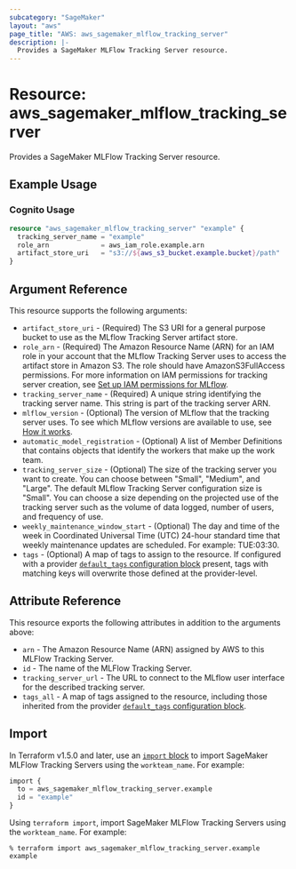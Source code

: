 ```yaml
---
subcategory: "SageMaker"
layout: "aws"
page_title: "AWS: aws_sagemaker_mlflow_tracking_server"
description: |-
  Provides a SageMaker MLFlow Tracking Server resource.
---
```


# Resource: aws_sagemaker_mlflow_tracking_server

Provides a SageMaker MLFlow Tracking Server resource.

## Example Usage

### Cognito Usage

```terraform
resource "aws_sagemaker_mlflow_tracking_server" "example" {
  tracking_server_name = "example"
  role_arn             = aws_iam_role.example.arn
  artifact_store_uri   = "s3://${aws_s3_bucket.example.bucket}/path"
}
```

## Argument Reference

This resource supports the following arguments:

* `artifact_store_uri` - (Required) The S3 URI for a general purpose bucket to use as the MLflow Tracking Server artifact store.
* `role_arn` - (Required) The Amazon Resource Name (ARN) for an IAM role in your account that the MLflow Tracking Server uses to access the artifact store in Amazon S3. The role should have AmazonS3FullAccess permissions. For more information on IAM permissions for tracking server creation, see [Set up IAM permissions for MLflow](https://docs.aws.amazon.com/sagemaker/latest/dg/mlflow-create-tracking-server-iam.html).
* `tracking_server_name` - (Required) A unique string identifying the tracking server name. This string is part of the tracking server ARN.
* `mlflow_version` - (Optional) The version of MLflow that the tracking server uses. To see which MLflow versions are available to use, see [How it works](https://docs.aws.amazon.com/sagemaker/latest/dg/mlflow.html#mlflow-create-tracking-server-how-it-works).
* `automatic_model_registration` - (Optional) A list of Member Definitions that contains objects that identify the workers that make up the work team.
* `tracking_server_size` - (Optional) The size of the tracking server you want to create. You can choose between "Small", "Medium", and "Large". The default MLflow Tracking Server configuration size is "Small". You can choose a size depending on the projected use of the tracking server such as the volume of data logged, number of users, and frequency of use.
* `weekly_maintenance_window_start` - (Optional) The day and time of the week in Coordinated Universal Time (UTC) 24-hour standard time that weekly maintenance updates are scheduled. For example: TUE:03:30.
* `tags` - (Optional) A map of tags to assign to the resource. If configured with a provider [`default_tags` configuration block](https://registry.terraform.io/providers/hashicorp/aws/latest/docs#default_tags-configuration-block) present, tags with matching keys will overwrite those defined at the provider-level.

## Attribute Reference

This resource exports the following attributes in addition to the arguments above:

* `arn` - The Amazon Resource Name (ARN) assigned by AWS to this MLFlow Tracking Server.
* `id` - The name of the MLFlow Tracking Server.
* `tracking_server_url` - The URL to connect to the MLflow user interface for the described tracking server.
* `tags_all` - A map of tags assigned to the resource, including those inherited from the provider [`default_tags` configuration block](https://registry.terraform.io/providers/hashicorp/aws/latest/docs#default_tags-configuration-block).

## Import

In Terraform v1.5.0 and later, use an [`import` block](https://developer.hashicorp.com/terraform/language/import) to import SageMaker MLFlow Tracking Servers using the `workteam_name`. For example:

```terraform
import {
  to = aws_sagemaker_mlflow_tracking_server.example
  id = "example"
}
```

Using `terraform import`, import SageMaker MLFlow Tracking Servers using the `workteam_name`. For example:

```console
% terraform import aws_sagemaker_mlflow_tracking_server.example example
```
